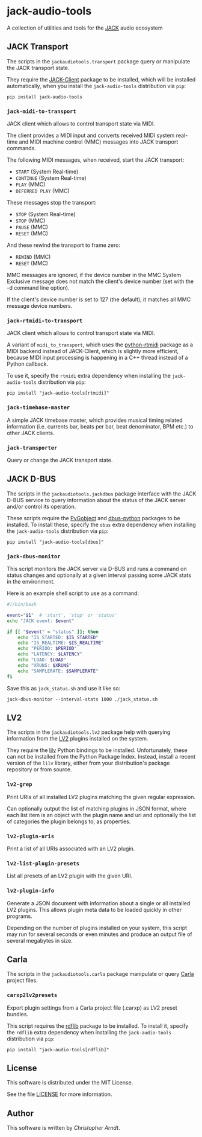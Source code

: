 # jack-audio-tools

A collection of utilities and tools for the [JACK] audio ecosystem


## JACK Transport

The scripts in the `jackaudiotools.transport` package query or manipulate the
JACK transport state.

They require the [JACK-Client] package to be installed, which will be installed
automatically, when you install the `jack-audio-tools` distribution via `pip`:

    pip install jack-audio-tools


### `jack-midi-to-transport`

JACK client which allows to control transport state via MIDI.

The client provides a MIDI input and converts received MIDI system real-time
and MIDI machine control (MMC) messages into JACK transport commands.

The following MIDI messages, when received, start the JACK transport:

* `START` (System Real-time)
* `CONTINUE` (System Real-time)
* `PLAY` (MMC)
* `DEFERRED PLAY` (MMC)

These messages stop the transport:

* `STOP` (System Real-time)
* `STOP` (MMC)
* `PAUSE` (MMC)
* `RESET` (MMC)

And these rewind the transport to frame zero:

* `REWIND` (MMC)
* `RESET` (MMC)

MMC messages are ignored, if the device number in the MMC System Exclusive
message does not match the client's device number (set with the -d command
line option).

If the client's device number is set to 127 (the default), it matches all
MMC message device numbers.


### `jack-rtmidi-to-transport`

JACK client which allows to control transport state via MIDI.

A variant of `midi_to_transport`, which uses the [python-rtmidi] package
as a MIDI backend instead of JACK-Client, which is slightly more efficient,
because MIDI input processing is happening in a C++ thread instead of a
Python callback.

To use it, specify the `rtmidi` extra dependency when installing the
`jack-audio-tools` distribution via `pip`:

    pip install "jack-audio-tools[rtmidi]"


### `jack-timebase-master`

A simple JACK timebase master, which provides  musical timing related
information (i.e. currents bar, beats per bar, beat denominator, BPM etc.)
to other JACK clients.


### `jack-transporter`

Query or change the JACK transport state.


## JACK D-BUS

The scripts in the `jackaudiotools.jackdbus` package interface with the JACK
D-BUS service to query information about the status of the JACK server and/or
control its operation.

These scripts require the [PyGobject]  and [dbus-python] packages to be
installed. To install these, specify the `dbus` extra dependency when
installing the `jack-audio-tools` distribution via `pip`:

    pip install "jack-audio-tools[dbus]"


### `jack-dbus-monitor`

This script monitors the JACK server via D-BUS and runs a command on status
changes and optionally at a given interval passing some JACK stats in the
environment.

Here is an example shell script to use as a command:

```bash
#!/bin/bash

event="$1"  # 'start', 'stop' or 'status'
echo "JACK event: $event"

if [[ "$event" = "status" ]]; then
    echo "IS_STARTED: $IS_STARTED"
    echo "IS_REALTIME: $IS_REALTIME"
    echo "PERIOD: $PERIOD"
    echo "LATENCY: $LATENCY"
    echo "LOAD: $LOAD"
    echo "XRUNS: $XRUNS"
    echo "SAMPLERATE: $SAMPLERATE"
fi
```

Save this as `jack_status.sh` and use it like so:

```console
jack-dbus-monitor --interval-stats 1000 ./jack_status.sh
```


## LV2

The scripts in the `jackaudiotools.lv2` package help with querying information
from the [LV2] plugins installed on the system.

They require the [lilv] Python bindings to be installed. Unfortunately, these
can not be installed from the Python Package Index. Instead, install a recent
version of the `lilv` library, either from your distribution's package
repository or from source.


### `lv2-grep`

Print URIs of all installed LV2 plugins matching the given regular expression.

Can optionally output the list of matching plugins in JSON format, where each
list item is an object with the plugin name and uri and optionally the list of
categories the plugin belongs to, as properties.


### `lv2-plugin-uris`

Print a list of all URIs associated with an LV2 plugin.


### `lv2-list-plugin-presets`

List all presets of an LV2 plugin with the given URI.


### `lv2-plugin-info`

Generate a JSON document with information about a single or all installed LV2
plugins. This allows plugin meta data to be loaded quickly in other programs.

Depending on the number of plugins installed on your system, this script may
run for several seconds or even minutes and produce an output file of several
megabytes in size.


## Carla

The scripts in the `jackaudiotools.carla` package manipulate or query [Carla]
project files.


### `carxp2lv2presets`

Export plugin settings from a Carla project file (.carxp) as LV2 preset bundles.

This script requires the [rdflib] package to be installed. To install it,
specify the `rdflib` extra dependency when installing the `jack-audio-tools`
distribution via `pip`:

    pip install "jack-audio-tools[rdflib]"


## License

This software is distributed under the MIT License.

See the file [LICENSE](./LICENSE) for more information.


## Author

This software is written by *Christopher Arndt*.


[carla]: https://kx.studio/Applications:Carla
[dbus-python]: https://pypi.org/project/dbus-python
[jack-client]: https://pypi.org/project/JACK-Client
[jack]: https://jackaudio.org/
[lilv]: http://drobilla.net/software/lilv
[lv2]: http://lv2plug.in/
[PyGObject]: https://pypi.org/project/PyGobject
[python-rtmidi]: https://pypi.org/project/python-rtmidi
[rdflib]: https://pypi.org/project/rdflib
